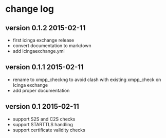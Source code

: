# change log

## version 0.1.2 2015-02-11

* first icinga exchange release
* convert documentation to markdown
* add icingaexchange.yml

## version 0.1.1 2015-02-11

* rename to xmpp_checkng to avoid clash with existing xmpp_check on Icinga
  exchange
* add proper documentation

## version 0.1 2015-02-11

* support S2S and C2S checks
* support STARTTLS handling
* support certificate validity checks

